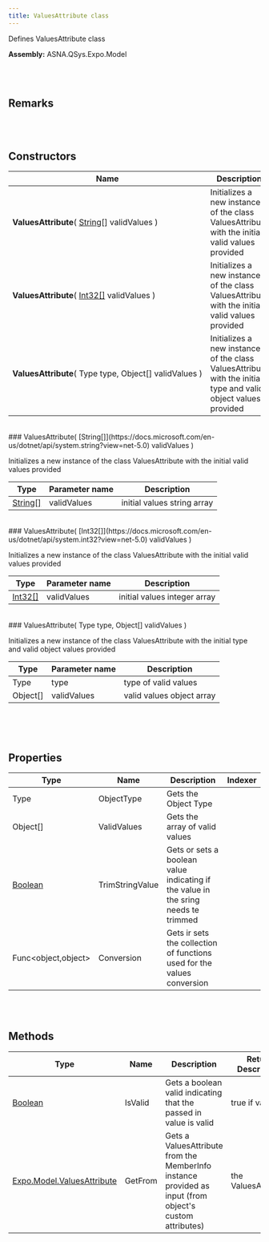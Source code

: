 ```yaml
---
title: ValuesAttribute class
---
```


<style>
tr td:first-child {
    white-space: nowrap;
}
</style>

Defines ValuesAttribute class

**Assembly:** ASNA.QSys.Expo.Model

<br>
<br>

## Remarks

<br>
<br>

## Constructors

| Name |  Description 
| --- | --- 
| **ValuesAttribute**( [String[]](https://docs.microsoft.com/en-us/dotnet/api/system.string?view=net-5.0) validValues ) | Initializes a new instance of the class ValuesAttribute with the initial valid values provided
| **ValuesAttribute**( [Int32[]](https://docs.microsoft.com/en-us/dotnet/api/system.int32?view=net-5.0) validValues ) | Initializes a new instance of the class ValuesAttribute with the initial valid values provided
| **ValuesAttribute**( Type type, Object[] validValues ) | Initializes a new instance of the class ValuesAttribute with the initial type and valid object values provided

<br>
### ValuesAttribute( [String[]](https://docs.microsoft.com/en-us/dotnet/api/system.string?view=net-5.0) validValues )

Initializes a new instance of the class ValuesAttribute with the initial valid values provided

| Type | Parameter name | Description
| --- | --- | ---
| [String[]](https://docs.microsoft.com/en-us/dotnet/api/system.string?view=net-5.0) | validValues | initial values string array 

<br>
### ValuesAttribute( [Int32[]](https://docs.microsoft.com/en-us/dotnet/api/system.int32?view=net-5.0) validValues )

Initializes a new instance of the class ValuesAttribute with the initial valid values provided

| Type | Parameter name | Description
| --- | --- | ---
| [Int32[]](https://docs.microsoft.com/en-us/dotnet/api/system.int32?view=net-5.0) | validValues | initial values integer array 

<br>
### ValuesAttribute( Type type, Object[] validValues )

Initializes a new instance of the class ValuesAttribute with the initial type and valid object values provided

| Type | Parameter name | Description
| --- | --- | ---
| Type | type | type of valid values 
| Object[] | validValues | valid values object array 

<br>

<br>
<br>

## Properties

| Type | Name | Description | Indexer
| --- | --- | --- | --- 
| Type | ObjectType | Gets the Object Type | 
| Object[] | ValidValues | Gets the array of valid values | 
| [Boolean](https://docs.microsoft.com/en-us/dotnet/api/system.boolean?view=net-5.0) | TrimStringValue | Gets or sets a boolean value indicating if the value in the sring needs te trimmed | 
| Func<object,object> | Conversion | Gets ir sets the collection of functions used for the values conversion | 

<br>
<br>

## Methods

| Type | Name | Description | Return Description 
| --- | --- | --- | --- 
| [Boolean](https://docs.microsoft.com/en-us/dotnet/api/system.boolean?view=net-5.0) | IsValid | Gets a boolean valid indicating that the passed in value is valid | true if valid
| [Expo.Model.ValuesAttribute](/reference/asna-qsys-expo/expo-model/values-attribute.html) | GetFrom | Gets a ValuesAttribute from the MemberInfo instance provided as input (from object's custom attributes) | the ValuesAttribute

<br>
<br>

